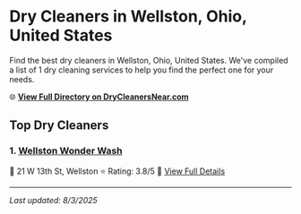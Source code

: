 # Dry Cleaners in Wellston, Ohio, United States

Find the best dry cleaners in Wellston, Ohio, United States. We've compiled a list of 1 dry cleaning services to help you find the perfect one for your needs.

🌐 **[View Full Directory on DryCleanersNear.com](https://drycleanersnear.com/city/US/Ohio/Wellston)**

## Top Dry Cleaners

### 1. [Wellston Wonder Wash](https://drycleanersnear.com/dryCleaner/68707035f0d34636f22da23d/wellston-wonder-wash)
📍 21 W 13th St, Wellston
⭐ Rating: 3.8/5
🔗 [View Full Details](https://drycleanersnear.com/dryCleaner/68707035f0d34636f22da23d/wellston-wonder-wash)


---

*Last updated: 8/3/2025*
